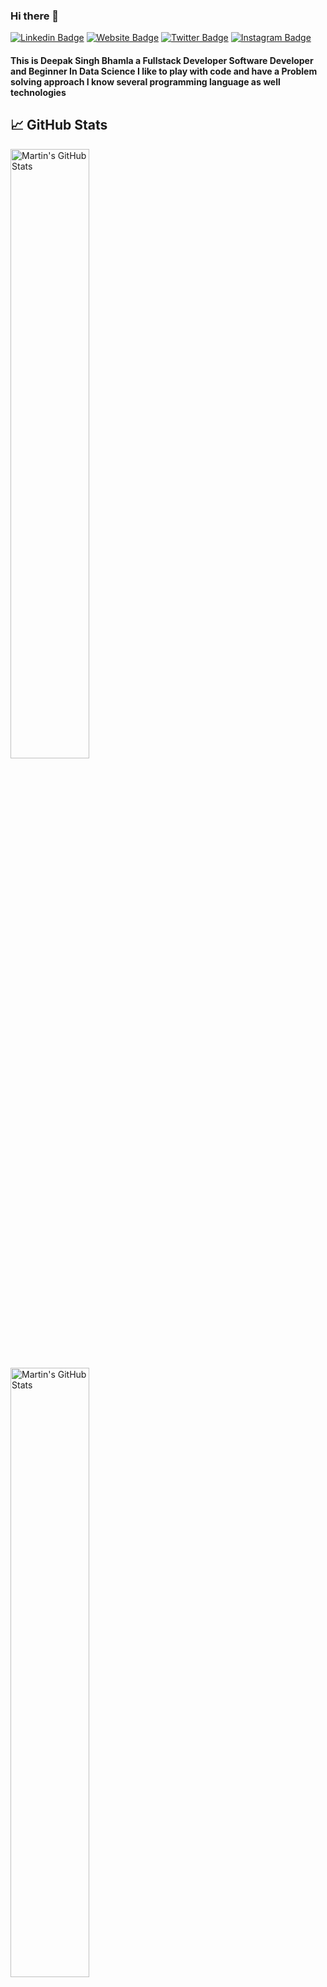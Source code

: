 ### Hi there 👋
[![Linkedin Badge](https://img.shields.io/badge/-LinkedIn-0e76a8?style=flat-square&logo=Linkedin&logoColor=white)](https://linkedin.com/in/deepakbhamla)
[![Website Badge](https://img.shields.io/badge/Website-3b5998?style=flat-square&logo=google-chrome&logoColor=white)](https://deepakbhamla.github.io/)
[![Twitter Badge](https://img.shields.io/badge/-Twitter-00acee?style=flat-square&logo=Twitter&logoColor=white)](https://twitter.com/deepakbhamla)
[![Instagram Badge](https://img.shields.io/badge/-Instagram-e4405f?style=flat-square&logo=Instagram&logoColor=white)](https://instagram.com/deepak_bhamla/)

#### This is Deepak Singh Bhamla a Fullstack Developer Software Developer and Beginner In Data Science I like to play with code and have a Problem solving approach I know several programming language as well technologies


## &#x1f4c8; GitHub Stats

<a href="https://github.com/deepakbhamla/deepakbhamla">
  <img align="center" width="50%" src="https://github-readme-stats.vercel.app/api?username=deepakbhamla&show_icons=true&line_height=27&count_private=true&title_color=757575&text_color=c9cacc&icon_color=757575&bg_color=ffffff" alt="Martin's GitHub Stats" />
</a>

<a href="https://github.com/deepakbhamla/deepakbhamla">
  <img align="center" width="50%" src="https://tenor.com/view/sultan-alrefaei-programmer-office-gif-13165216" alt="Martin's GitHub Stats" />
</a>




